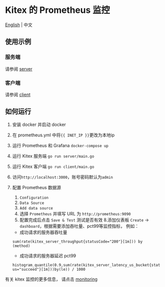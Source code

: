 # Kitex 的 Prometheus 监控
[English](./README.md) | 中文
## 使用示例

### 服务端

请参阅 [server](./server)

### 客户端

请参阅 [client](./client)

## 如何运行

1. 安装 docker 并启动 docker
2. 在 prometheus.yml 中将`{{ INET_IP }}`更改为本地ip
3. 运行 Prometheus 和 Grafana
   `docker-compose up`
4. 运行 Kitex 服务端
   `go run server/main.go`
5. 运行 Kitex 客户端
   `go run client/main.go`
6. 访问`http://localhost:3000`，账号密码默认为`admin`
7. 配置 Prometheus 数据源
    1. `Configuration`
    2. `Data Source`
    3. `Add data source`
    4. 选择 `Prometheus` 并填写 URL 为 `http://prometheus:9090`
    5. 配置完成后点击 `Save & Test` 测试是否有效
8.添加仪表板 `Create` -> `dashboard`，根据需要添加吞吐量、pct99等监控指标，
例如：

     - 成功请求的服务器吞吐量

    `sum(rate(kitex_server_throughput{statusCode="200"}[1m])) by (method)`

     - 成功请求的服务器延迟 pct99

    `histogram_quantile(0.9,sum(rate(kitex_server_latency_us_bucket{status="succeed"}[1m]))by(le)) / 1000`

有关 kitex 监控的更多信息，
请点击 [monitoring](https://www.cloudwego.io/docs/kitex/tutorials/service-governance/monitoring/)